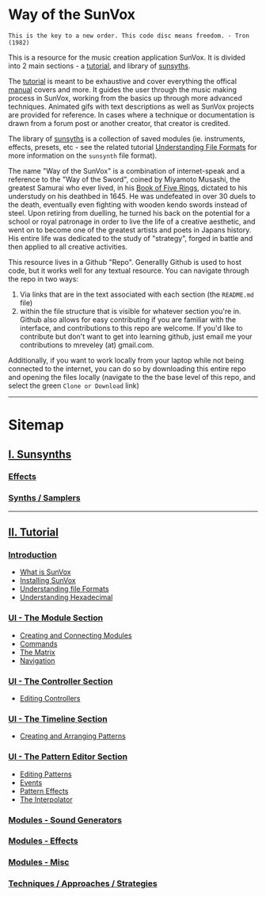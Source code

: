 # Way of the SunVox

`This is the key to a new order. This code disc means freedom. - Tron (1982)`

This is a resource for the music creation application SunVox. It is divided into 2 main sections - a [tutorial](Tutorial), and library of [sunsyths](Sunsynths).

The [tutorial](Tutorial) is meant to be exhaustive and cover everything the offical [manual](http://www.warmplace.ru/wiki/doku.php?id=sunvox:manual_en) covers and more. It guides the user through the music making process in SunVox, working from the basics up through more advanced techniques. Animated gifs with text descriptions as well as SunVox projects are provided for reference. In cases where a technique or documentation is drawn from a forum post or another creator, that creator is credited.

The library of [sunsyths](Sunsynths) is a collection of saved modules (ie. instruments, effects, presets, etc - see the related tutorial [Understanding File Formats](Tutorial/1--Introduction/c--Understanding-File-Formats) for more information on the `sunsynth` file format).

The name "Way of the SunVox" is a combination of internet-speak and a reference to the "Way of the Sword", coined by Miyamoto Musashi, the greatest Samurai who ever lived, in his [Book of Five Rings](https://archive.org/stream/MiyamotoMusashi-BookOfFiveRingsgoRinNoSho/Book_of_Five_Rings_djvu.txt), dictated to his understudy on his deathbed in 1645. He was undefeated in over 30 duels to the death, eventually even fighting with wooden kendo swords instead of steel. Upon retiring from duelling, he turned his back on the potential for a school or royal patronage in order to live the life of a creative aesthetic, and went on to become one of the greatest artists and poets in Japans history. His entire life was dedicated to the study of "strategy", forged in battle and then applied to all creative activities.

This resource lives in a Github "Repo". Generallly Github is used to host code, but it works well for any textual resource. You can navigate through the repo in two ways:

1. Via links that are in the text associated with each section (the `README.md` file)
2.  within the file structure that is visible for whatever section you're in. Github also allows for easy contributing if you are familiar with the interface, and contributions to this repo are welcome. If you'd like to contribute but don't want to get into learning github, just email me your contributions to mreveley (at) gmail.com.

Additionally, if you want to work locally from your laptop while not being connected to the internet, you can do so by downloading this entire repo and opening the files locally (navigate to the the base level of this repo, and select the green `Clone or Download` link)

---
# Sitemap
## [I. Sunsynths](Sunsynths)


### [Effects](Sunsynths/Effects)
### [Synths / Samplers](Synths_Samplers)

---

## [II. Tutorial](Tutorial)
### [Introduction](Tutorial/1--Introduction)
* [What is SunVox](Tutorial/1--Introduction/a--What-is-SunVox)
* [Installing SunVox](Tutorial/1--Introduction/b--Installing-SunVox)
* [Understanding file Formats](Tutorial/1--Introduction/c--Understanding-File-Formats)
* [Understanding Hexadecimal](Tutorial/1--Introduction/d--Understanding-Hexadecimal)

### [UI - The Module Section](Tutorial/2--UI-The-Module-Section)
* [Creating and Connecting Modules](Tutorial/2--UI-The-Module-Section/a--Creating-and-Connecting-Modules)
* [Commands](Tutorial/2--UI-The-Module-Section/b--Commands)
* [The Matrix](Tutorial/2--UI-The-Module-Section/c--The-Matrix)
* [Navigation](Tutorial/2--UI-The-Module-Section/d--Navigation)

### [UI - The Controller Section](Tutorial/3-UI--The-Controller-Section)
* [Editing Controllers](Tutorial/3-UI--The-Controller-Section/a--Editing-Controllers)

### [UI - The Timeline Section](Tutorial/4-UI--The-Timeline-Section)
* [Creating and Arranging Patterns](Tutorial/4-The-Timeline-Section/a--Creating-and-Arranging-Patterns)

### [UI - The Pattern Editor Section](Tutorial/5-UI--The-Pattern-Editor-Section)
* [Editing Patterns](Tutorial/5-UI--The-Pattern-Editor-Section/1-Editing-Patterns)
* [Events](Tutorial/5-UI--The-Pattern-Editor-Section/2-Events)
* [Pattern Effects](Tutorial/5-UI--The-Pattern-Editor-Section/3-Pattern-Effects)
* [The Interpolator](Tutorial/5-UI--The-Pattern-Editor-Section/4-The-Interpolator)

### [Modules - Sound Generators](Tutorial/6--Modules-Sound-Generators)

### [Modules - Effects](Tutorial/7--Modules-Effects)

### [Modules - Misc](Tutorial/8--Modules-Misc)

### [Techniques / Approaches / Strategies](Tutorial/9--Techniques-Approaches-Strategies)
